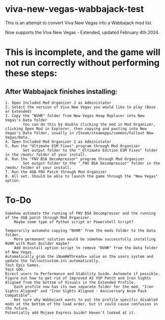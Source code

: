 # viva-new-vegas-wabbajack-test
This is an attempt to convert Viva New Vegas into a Wabbajack mod list. 

Now supports the Viva New Vegas - Extended, updated February 4th 2024.

# This is incomplete, and the game will not run correctly without performing these steps:
## After Wabbajack finishes installing:
	1. Open Included Mod Organizer 2 as Administator
	2. Select the version of Viva New Vegas you would like to play (Base or Extended)
	3. Copy the "NVHR" folder from New Vegas Heap Replacer into New Vegas's Data folder
	        You can do this by double clicking the mod in Mod Organizer, clicking Open Mod in Explorer, then copying and pasting into New Vegas's Data folder, usually in /Steam/steamapps/common/Fallout New Vegas/Data. 
	4. Open Included Mod Organizer 2 as Administator
	5. Run the "Ultimate ESM Fixes" program through Mod Organizer
	    	Set output folder to the "_Ultimate Edition ESM Fixes" folder in the /mods/ folder of your install.			
	6. Run the "FNV BSA Decompressor" program through Mod Organizer
	    	Set output folder to the "_FNV BSA Decompressor" folder in the /mods/ folder of your install.
	7. Run the 4GB FNV Patch through Mod Organizer
	8. All set. Should be able to launch the game through the "New Vegas" option. 
	


# To-Do
	Somehow automate the running of FNV BSA Decompressor and the running of the 4GB patch through Mod Organizer. 
	    Maybe some type of Python script or Powershell Script?
	
	Temporarily automate copying "NVHR" from the mods folder to the Data folder. 
		More permanent solution would be somehow successfully installing NVHR with Root Builder maybe?
	    Add Uninstall option script to remove "NVHR" from the Data folder of New Vegas.
	Automatically grab the iNumHWThreads= value on the users system and update the falloutcustom.ini automatically.
	Test Epic Games.
	Test GOG.
	Direct users to Performance and Stability Guide. Automate if possible.
	Figure out how to get rid of Improved AI YUP Patch and Iron Sights Aligned from the bottom of Visuals in the Extended Profile.
		Each profile now has its own separate folder for the mod, "Iron Sights Aligned" and "Iron Sights Aligned - Anniversary Anim Pack Compatible". 
		Not sure why Wabbajack wants to put the profile specific disabled mods at the bottom of the load order, but it could cause confusion in the future.
	Potentially add Mojave Express Guide? Haven't looked at it.
	



